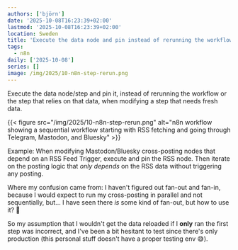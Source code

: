 ```yaml
---
authors: ['björn']
date: '2025-10-08T16:23:39+02:00'
lastmod: '2025-10-08T16:23:39+02:00'
location: Sweden
title: 'Execute the data node and pin instead of rerunning the workflow to get fresh data in n8n'
tags:
  - n8n
daily: ['2025-10-08']
series: []
image: /img/2025/10-n8n-step-rerun.png
---
```

Execute the data node/step and pin it,
instead of rerunning the workflow or the step that relies on that data,
when modifying a step that needs fresh data.

{{< figure src="/img/2025/10-n8n-step-rerun.png" alt="n8n workflow showing a sequential workflow starting with RSS fetching and going through Telegram, Mastodon, and Bluesky" >}}

Example: When modifying Mastodon/Bluesky cross-posting nodes that depend on an RSS Feed Trigger,
execute and pin the RSS node.
Then iterate on the posting logic that _only depends_ on the RSS data without triggering any posting.

<!--more-->

Where my confusion came from: I haven't figured out fan-out and fan-in,
because I would expect to run my cross-posting in parallel and not sequentially,
but… I have seen there _is_ some kind of fan-out, but how to use it? 🤷

So my assumption that I wouldn't get the data reloaded if I **only** ran the first step was incorrect,
and I've been a bit hesitant to test since there's only production (this personal stuff doesn't have a proper testing env 😅).
